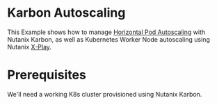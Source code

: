 # Karbon Autoscaling

This Example shows how to manage [Horizontal Pod Autoscaling](https://kubernetes.io/docs/tasks/run-application/horizontal-pod-autoscale/) with Nutanix Karbon, as well as Kubernetes Worker Node autoscaling using Nutanix [X-Play](https://next.nutanix.com/community-blog-154/simple-and-powerful-automation-with-prism-pro-x-play-33030).

# Prerequisites

We'll need a working K8s cluster provisioned using Nutanix Karbon.
